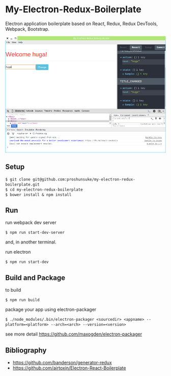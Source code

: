 # My-Electron-Redux-Boilerplate
Electron application boilerplate based on React, Redux, Redux DevTools, Webpack, Bootstrap.

![](./docs/screenshot.png)

## Setup
```shell
$ git clone git@github.com:proshunsuke/my-electron-redux-boilerplate.git
$ cd my-electron-redux-boilerplate
$ bower install & npm install
```

## Run

run webpack dev server

```shell
$ npm run start-dev-server
```

and, in another terminal.

run electron

```shell
$ npm run start-dev
```

## Build and Package

to build

```shell
$ npm run build
```

package your app using electron-packager

```shell
$ ./node_modules/.bin/electron-packager <sourcedir> <appname> --platform=<platform> --arch=<arch> --version=<version>
```

see more detail https://github.com/maxogden/electron-packager

## Bibliography
- https://github.com/banderson/generator-redux
- https://github.com/airtoxin/Electron-React-Boilerplate